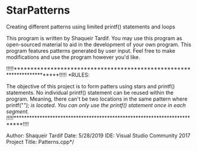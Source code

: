 # StarPatterns
Creating different patterns using limited printf() statements and loops

This program is written by Shaqueir Tardif. You may use this program as open-sourced material to aid in the development of your own program. This program features patterns generated by user input. Feel free to make modifications and use the program however you'd like.

 !!!!!************************************************************************!!!!!
 *RULES:
 
 The objective of this project is to form patters using stars and printf() statements.
 No individual printf() statement can be reused within the program. Meaning, there can't be two locations
 in the same pattern where printf("*"); is located.
 *You can only use the printf() statement once in each segment.
 !!!!!***************************************************************************!!!!
 
 
 Author: Shaqueir Tardif
 Date: 5/28/2019
 IDE: Visual Studio Community 2017
 Project Title: Patterns.cpp*/
